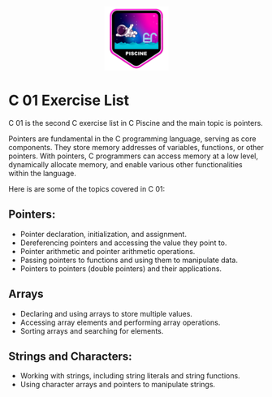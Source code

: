 <p align="center">
  <img src="Tests/Piscine.png" alt="C Piscine Image" width="25%">
</p>

# C 01 Exercise List

C 01 is the second C exercise list in C Piscine and the main topic is pointers.

Pointers are fundamental in the C programming language, serving as core components. They store memory addresses of variables, functions, or other pointers. With pointers, C programmers can access memory at a low level, dynamically allocate memory, and enable various other functionalities within the language.

Here is are some of the topics covered in C 01:

## Pointers:

- Pointer declaration, initialization, and assignment.
- Dereferencing pointers and accessing the value they point to.
- Pointer arithmetic and pointer arithmetic operations.
- Passing pointers to functions and using them to manipulate data.
- Pointers to pointers (double pointers) and their applications.

## Arrays

- Declaring and using arrays to store multiple values.
- Accessing array elements and performing array operations.
- Sorting arrays and searching for elements.

## Strings and Characters:

- Working with strings, including string literals and string functions.
- Using character arrays and pointers to manipulate strings.